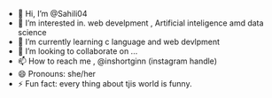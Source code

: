 - 👋 Hi, I’m @Sahili04
- 👀 I’m interested in. web develpment , Artificial inteligence amd data science
- 🌱 I’m currently learning c language and web devlpment
- 💞️ I’m looking to collaborate on ...
- 📫 How to reach me , @inshortginn (instagram handle)
- 😄 Pronouns: she/her
- ⚡ Fun fact: every thing about tjis world is funny.

<!---
Sahili04/Sahili04 is a ✨ special ✨ repository because its `README.md` (this file) appears on your GitHub profile.
You can click the Preview link to take a look at your changes.
--->
